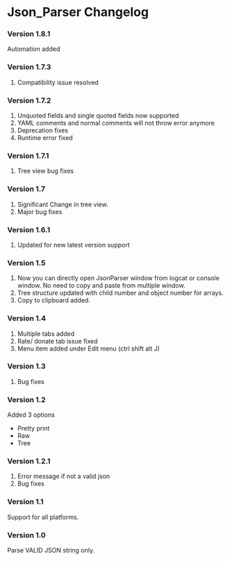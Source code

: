 <!-- Keep a Changelog guide -> https://keepachangelog.com -->

# Json_Parser Changelog

### Version 1.8.1

Automation added

### Version 1.7.3

1. Compatibility issue resolved

### Version 1.7.2

1. Unquoted fields and single quoted fields now supported
2. YAML comments and normal comments will not throw error anymore
3. Deprecation fixes
4. Runtime error fixed

### Version 1.7.1

1. Tree view bug fixes

### Version 1.7

1. Significant Change in tree view.
2. Major bug fixes

### Version 1.6.1

1. Updated for new latest version support

### Version 1.5

1. Now you can directly open JsonParser window from logcat or console window. No need to copy and paste from multiple
   window.
2. Tree structure updated with child number and object number for arrays.
3. Copy to clipboard added.

### Version 1.4

1. Multiple tabs added
2. Rate/ donate tab issue fixed
3. Menu item added under Edit menu (ctrl shift alt J)

### Version 1.3

1. Bug fixes

### Version 1.2

Added 3 options

- Pretty print
- Raw
- Tree

### Version 1.2.1

1. Error message if not a valid json
2. Bug fixes

### Version 1.1

Support for all platforms.

### Version 1.0

Parse VALID JSON string only.



     
